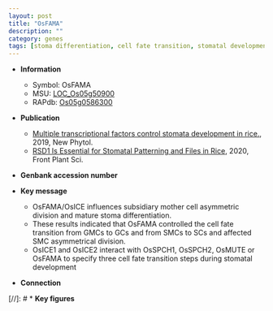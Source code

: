 ```yaml
---
layout: post
title: "OsFAMA"
description: ""
category: genes
tags: [stoma differentiation, cell fate transition, stomatal development]
---
```


* **Information**  
    + Symbol: OsFAMA  
    + MSU: [LOC_Os05g50900](http://rice.plantbiology.msu.edu/cgi-bin/ORF_infopage.cgi?orf=LOC_Os05g50900)  
    + RAPdb: [Os05g0586300](http://rapdb.dna.affrc.go.jp/viewer/gbrowse_details/irgsp1?name=Os05g0586300)  

* **Publication**  
    + [Multiple transcriptional factors control stomata development in rice.](http://www.ncbi.nlm.nih.gov/pubmed?term=Multiple+transcriptional+factors+control+stomata+development+in+rice.%5BTitle%5D), 2019, New Phytol.
    + [RSD1 Is Essential for Stomatal Patterning and Files in Rice](http://www.ncbi.nlm.nih.gov/pubmed?term=RSD1+Is+Essential+for+Stomatal+Patterning+and+Files+in+Rice%5BTitle%5D), 2020, Front Plant Sci.

* **Genbank accession number**  

* **Key message**  
    + OsFAMA/OsICE influences subsidiary mother cell asymmetric division and mature stoma differentiation.
    + These results indicated that OsFAMA controlled the cell fate transition from GMCs to GCs and from SMCs to SCs and affected SMC asymmetrical division.
    + OsICE1 and OsICE2 interact with OsSPCH1, OsSPCH2, OsMUTE or OsFAMA to specify three cell fate transition steps during stomatal development

* **Connection**  

[//]: # * **Key figures**  


